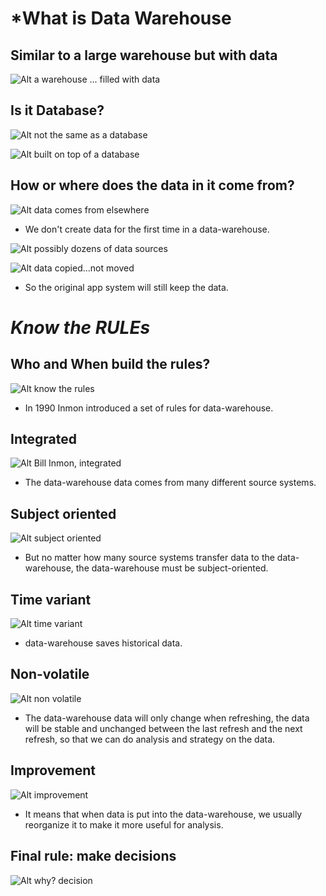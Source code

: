 # ***What is Data Warehouse**

## **Similar to a large warehouse but with data**

![Alt a warehouse ... filled with data](pic/01.jpg)

## **Is it Database?**

![Alt not the same as a database](pic/02.jpg)

![Alt built on top of a database](pic/03.jpg)

## **How or where does the data in it come from?**

![Alt data comes from elsewhere](pic/04.jpg)

- We don't create data for the first time in a data-warehouse.

![Alt possibly dozens of data sources](pic/05.jpg)

![Alt data copied...not moved](pic/07.jpg)

- So the original app system will still keep the data.

# ***Know the RULEs***

## **Who and When build the rules?**

![Alt know the rules](pic/06.jpg)

- In 1990 Inmon introduced a set of rules for data-warehouse.

## **Integrated**

![Alt Bill Inmon, integrated](pic/08.jpg)

- The data-warehouse data comes from many different source systems.

## **Subject oriented**

![Alt subject oriented](pic/09.jpg)

- But no matter how many source systems transfer data to the data-warehouse, the data-warehouse must be subject-oriented.

## **Time variant**

![Alt time variant](pic/10.jpg)

- data-warehouse saves historical data.

## **Non-volatile**

![Alt non volatile](pic/11.jpg)

- The data-warehouse data will only change when refreshing, the data will be stable and unchanged between the last refresh and the next refresh, so that we can do analysis and strategy on the data.

## **Improvement**

![Alt improvement](pic/12.jpg)

- It means that when data is put into the data-warehouse, we usually reorganize it to make it more useful for analysis.

## **Final rule: make decisions**

![Alt why? decision](pic/13.jpg)
